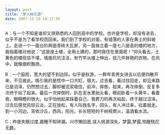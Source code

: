 ```yaml
---
layout: post
title: "梦入桃花源"
date: 2007-12-18 14:17:55
---
```


A：与一个不知是谁却又很熟悉的人回到高中的学校。也许是学校，却没有进去，似乎不是为了看学校而回来。我们到了学校的对面，有错落的人家在黄土的斜坡上。走进一个一面台阶两面青砖大瓦房，另一面耸立着一座七八层高的楼的地方，我指着楼对他说：“这是座土楼，全用土建的，那时我住在里面呢！”仰头看去，土黄色的楼班驳不堪，墙面坑坑洼洼，有竹竿从楼上伸出，挂几件鲜艳的衣物，在风中，就像旗帜飘扬。

B：一个庭院，宽大的望不到边际。似乎是秋游，一群年青男女进去以后便四散开来，不见彼此。吸引我的是院中一口大缸，很大。过去看，看过往回走，却见来路已是沼泽，仍然想过去，脚却被泥浆吸住，前冲，摔倒，起来，再次摔倒，反复多次终于站了起来。最后一次摔倒时，趴在泥水里抬头看，眼前卧着一头黄牛，看着我，眼睛瞪的很大。似乎怕他起来踩着自己，我费力的再次站起，终于越过沼泽。过去后感觉风轻云淡，正在放松，有人叫我名字，回头，有人冲过来，拉着就走。到一小河边，背依沙丘，西风，阳光，长长短短的干树枝燃火，温酒看水流。

C：昨夜失眠过度,晨睡不知钟漏。兴尽懒回首,误入桃源深处。梦露,梦露,惊醒桃花无数。
